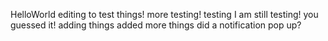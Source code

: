 HelloWorld
editing to test things!
more testing!
testing
I am still testing!
you guessed it!
adding things
added more things
did a notification pop up?
